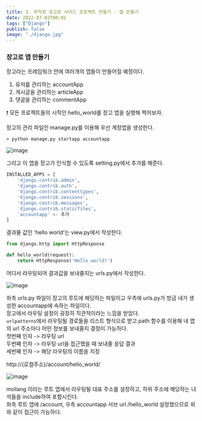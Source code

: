 ```yaml
---
title: 3. 무작정 장고로 사이드 프로젝트 만들기 - 앱 만들기
date: 2022-07-02T00:01
tags: ["Django"]
publish: false
image: "./django.jpg"
---
```


### 장고로 앱 만들기

장고라는 프레임워크 안에 여러개의 앱들이 만들어질 예정이다.

1. 유저를 관리하는 accountApp
2. 게시글을 관리하는 articleApp
3. 댓글을 관리하는 commentApp

❗ 모든 프로젝트들의 시작인 hello_world를 장고 앱을 실행해 찍어보자.

장고의 관리 파일인 manage.py를 이용해 우선 계정앱을 생성한다.

```
> python manage.py startapp accountapp
```

![image](https://user-images.githubusercontent.com/24996316/177019633-82a52059-e7b1-462b-a0c5-9e05c6ac452c.png)

그리고 이 앱을 장고가 인식할 수 있도록 setting.py에서 추가를 해준다.

```python
INSTALLED_APPS = [
    'django.contrib.admin',
    'django.contrib.auth',
    'django.contrib.contenttypes',
    'django.contrib.sessions',
    'django.contrib.messages',
    'django.contrib.staticfiles',
    'accountapp' <- 추가
]
```

결과물 값인 'hello world'는 view.py에서 작성한다.

```python
from django.http import HttpResponse

def hello_world(request):
    return HttpResponse('Hello world!')
```

어디서 라우팅되어 결과값을 보내줄지는 urls.py에서 작성한다.

![image](https://user-images.githubusercontent.com/24996316/177019811-2daf1123-e14f-4fd5-a3e9-a9384b11dbc2.png)

좌측 urls.py 파일이 장고의 루트에 해당하는 파일이고 우측에 urls.py가 방금 내가 생성한 accountapp에 속하는 파일이다.  
장고에서 라우팅 설정이 굉장히 직관적이라는 느낌을 받았다.  
`urlpatterns`에서 라우팅될 경로들을 리스트 형식으로 받고 path 함수를 이용해 내 앱의 url 주소마다 어떤 정보를 보내줄지 결정이 가능하다.  
첫번째 인자 -> 라우팅 url  
두번째 인자 -> 라우팅 url을 접근했을 때 보내줄 응답 결과  
세번째 인자 -> 해당 라우팅의 이름을 지정

http://{로컬주소}/account/hello_world/

![image](https://user-images.githubusercontent.com/24996316/177022921-72f4601e-6919-4a68-a6ae-108f6e5fd2d0.png)

mollang 이라는 루트 앱에서 라우팅될 대표 주소를 설정하고, 하위 주소에 해당하는 녀석들을 include하여 포함시킨다.  
좌측 루트 앱에 /account, 우측 accountapp 서브 url /hello_world 설정했으므로 위와 같이 접근이 가능하다.
